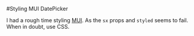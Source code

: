 #Styling MUI DatePicker

I had a rough time styling [MUI](https://github.com/mui/material-ui).
As the `sx` props and `styled` seems to fail.
When in doubt, use CSS. 

